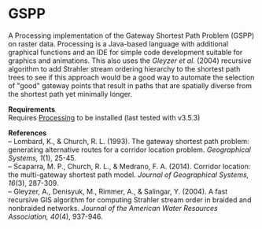 # GSPP
A Processing implementation of the Gateway Shortest Path Problem (GSPP) on raster data. Processing is a Java-based language with additional graphical functions and an IDE for simple code development suitable for graphics and animations. This also uses the *Gleyzer et al.* (2004) recursive algorithm to add Strahler stream ordering hierarchy to the shortest path trees to see if this approach would be a good way to automate the selection of "good" gateway points that result in paths that are spatially diverse from the shortest path yet minimally longer.

**Requirements**  
Requires [Processing](https://processing.org/) to be installed (last tested with v3.5.3)  
  
**References**  
– Lombard, K., & Church, R. L. (1993). The gateway shortest path problem: generating alternative routes for a corridor location problem. *Geographical Systems, 1*(1), 25-45.  
– Scaparra, M. P., Church, R. L., & Medrano, F. A. (2014). Corridor location: the multi-gateway shortest path model. *Journal of Geographical Systems, 16*(3), 287-309.  
– Gleyzer, A., Denisyuk, M., Rimmer, A., & Salingar, Y. (2004). A fast recursive GIS algorithm for computing Strahler stream order in braided and nonbraided networks. *Journal of the American Water Resources Association, 40*(4), 937-946. 

